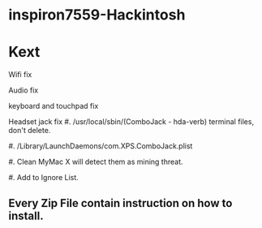 # inspiron7559-Hackintosh

# Kext

Wifi fix

Audio fix

keyboard and touchpad fix

Headset jack fix
#.  /usr/local/sbin/(ComboJack - hda-verb) terminal files, don't delete.

#. /Library/LaunchDaemons/com.XPS.ComboJack.plist

#.  Clean MyMac X will detect them as mining threat.

#.  Add to Ignore List.


## Every Zip File contain instruction on how to install.
